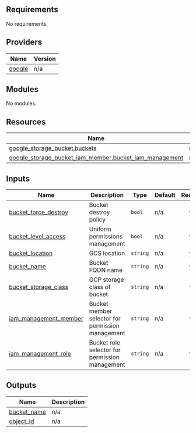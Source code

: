 <!-- BEGIN_TF_DOCS -->
## Requirements

No requirements.

## Providers

| Name | Version |
|------|---------|
| <a name="provider_google"></a> [google](#provider\_google) | n/a |

## Modules

No modules.

## Resources

| Name | Type |
|------|------|
| [google_storage_bucket.buckets](https://registry.terraform.io/providers/hashicorp/google/latest/docs/resources/storage_bucket) | resource |
| [google_storage_bucket_iam_member.bucket_iam_management](https://registry.terraform.io/providers/hashicorp/google/latest/docs/resources/storage_bucket_iam_member) | resource |

## Inputs

| Name | Description | Type | Default | Required |
|------|-------------|------|---------|:--------:|
| <a name="input_bucket_force_destroy"></a> [bucket\_force\_destroy](#input\_bucket\_force\_destroy) | Bucket destroy policy | `bool` | n/a | yes |
| <a name="input_bucket_level_access"></a> [bucket\_level\_access](#input\_bucket\_level\_access) | Uniform permissions management | `bool` | n/a | yes |
| <a name="input_bucket_location"></a> [bucket\_location](#input\_bucket\_location) | GCS location | `string` | n/a | yes |
| <a name="input_bucket_name"></a> [bucket\_name](#input\_bucket\_name) | Bucket FQDN name | `string` | n/a | yes |
| <a name="input_bucket_storage_class"></a> [bucket\_storage\_class](#input\_bucket\_storage\_class) | GCP storage class of bucket | `string` | n/a | yes |
| <a name="input_iam_management_member"></a> [iam\_management\_member](#input\_iam\_management\_member) | Bucket member selector for permission management | `string` | n/a | yes |
| <a name="input_iam_management_role"></a> [iam\_management\_role](#input\_iam\_management\_role) | Bucket role selector for permission management | `string` | n/a | yes |

## Outputs

| Name | Description |
|------|-------------|
| <a name="output_bucket_name"></a> [bucket\_name](#output\_bucket\_name) | n/a |
| <a name="output_object_id"></a> [object\_id](#output\_object\_id) | n/a |
<!-- END_TF_DOCS -->